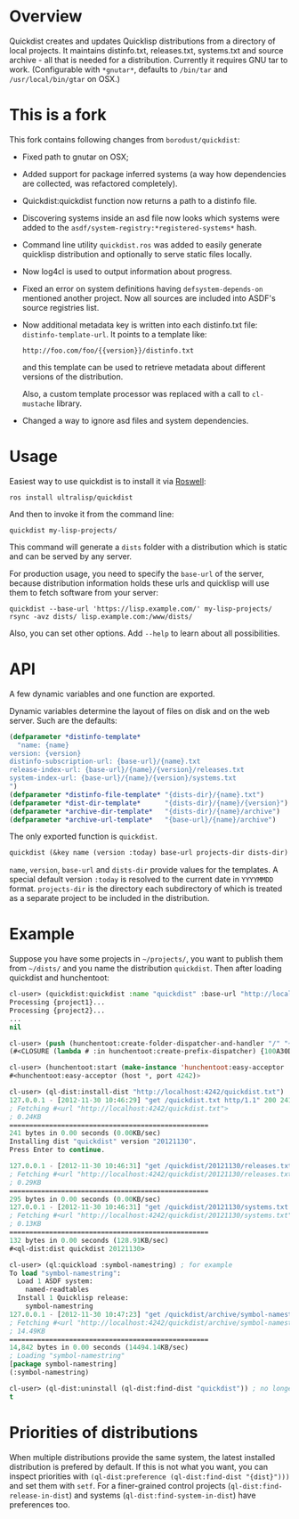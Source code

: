 # Overview

Quickdist creates and updates Quicklisp distributions from a directory of local projects.  It maintains distinfo.txt, releases.txt, systems.txt and source archive - all that is needed for a distribution.  Currently it requires GNU tar to work.  (Configurable with `*gnutar*`, defaults to `/bin/tar` and `/usr/local/bin/gtar` on OSX.)

# This is a fork

This fork contains following changes from `borodust/quickdist`:

* Fixed path to gnutar on OSX;
* Added support for package inferred systems (a way how dependencies are collected, was refactored completely).
* Quickdist:quickdist function now returns a path to a distinfo file.
* Discovering systems inside an asd file now looks which systems were added to the `asdf/system-registry:*registered-systems*` hash.
* Command line utility `quickdist.ros` was added to easily generate quicklisp distribution and optionally to serve static files locally.
* Now log4cl is used to output information about progress.
* Fixed an error on system definitions having `defsystem-depends-on` mentioned another project.
  Now all sources are included into ASDF's source registries list.
* Now additional metadata key is written into each distinfo.txt file: `distinfo-template-url`.
  It points to a template like:
  
      http://foo.com/foo/{{version}}/distinfo.txt
  
  and this template can be used to retrieve metadata about different versions of the distribution.

  Also, a custom template processor was replaced with a call to `cl-mustache` library.
* Changed a way to ignore asd files and system dependencies.

# Usage

Easiest way to use quickdist is to install it via [Roswell](https://github.com/roswell/roswell):

```
ros install ultralisp/quickdist
```

And then to invoke it from the command line:

```
quickdist my-lisp-projects/
```

This command will generate a `dists` folder with a distribution which is static and can be served by any server.

For production usage, you need to specify the `base-url` of the server, because distribution information holds these
urls and quicklisp will use them to fetch software from your server:

```
quickdist --base-url 'https://lisp.example.com/' my-lisp-projects/
rsync -avz dists/ lisp.example.com:/www/dists/
```

Also, you can set other options. Add `--help` to learn about all possibilities.


# API

A few dynamic variables and one function are exported.

Dynamic variables determine the layout of files on disk and on the web server.  Such are the defaults:

```lisp
(defparameter *distinfo-template*
  "name: {name}
version: {version}
distinfo-subscription-url: {base-url}/{name}.txt
release-index-url: {base-url}/{name}/{version}/releases.txt
system-index-url: {base-url}/{name}/{version}/systems.txt
")
(defparameter *distinfo-file-template* "{dists-dir}/{name}.txt")
(defparameter *dist-dir-template*      "{dists-dir}/{name}/{version}")
(defparameter *archive-dir-template*   "{dists-dir}/{name}/archive")
(defparameter *archive-url-template*   "{base-url}/{name}/archive")
```

The only exported function is `quickdist`.

```lisp
quickdist (&key name (version :today) base-url projects-dir dists-dir)
```

`name`, `version`, `base-url` and `dists-dir` provide values for the templates.  A special default version `:today` is resolved to the current date in `YYYYMMDD` format.  `projects-dir` is the directory each subdirectory of which is treated as a separate project to be included in the distribution.

# Example

Suppose you have some projects in `~/projects/`, you want to publish them from `~/dists/` and you name the distribution `quickdist`.  Then after loading quickdist and hunchentoot:

```lisp
cl-user> (quickdist:quickdist :name "quickdist" :base-url "http://localhost:4242/" :projects-dir "~/projects" :dists-dir "~/dists")
Processing {project1}...
Processing {project2}...
...
nil

cl-user> (push (hunchentoot:create-folder-dispatcher-and-handler "/" "~/dists/") hunchentoot:*dispatch-table*)
(#<CLOSURE (lambda # :in hunchentoot:create-prefix-dispatcher) {100A30DEAB}> hunchentoot:dispatch-easy-handlers)

cl-user> (hunchentoot:start (make-instance 'hunchentoot:easy-acceptor :port 4242))
#<hunchentoot:easy-acceptor (host *, port 4242)>

cl-user> (ql-dist:install-dist "http://localhost:4242/quickdist.txt")
127.0.0.1 - [2012-11-30 10:46:29] "get /quickdist.txt http/1.1" 200 241 "-" "quicklisp-client/2012112500 SBCL/1.1.0"
; Fetching #<url "http://localhost:4242/quickdist.txt">
; 0.24KB
==================================================
241 bytes in 0.00 seconds (0.00KB/sec)
Installing dist "quickdist" version "20121130".
Press Enter to continue.

127.0.0.1 - [2012-11-30 10:46:31] "get /quickdist/20121130/releases.txt http/1.1" 200 295 "-" "quicklisp-client/2012112500 SBCL/1.1.0"
; Fetching #<url "http://localhost:4242/quickdist/20121130/releases.txt">
; 0.29KB
==================================================
295 bytes in 0.00 seconds (0.00KB/sec)
127.0.0.1 - [2012-11-30 10:46:31] "get /quickdist/20121130/systems.txt http/1.1" 200 132 "-" "quicklisp-client/2012112500 SBCL/1.1.0"
; Fetching #<url "http://localhost:4242/quickdist/20121130/systems.txt">
; 0.13KB
==================================================
132 bytes in 0.00 seconds (128.91KB/sec)
#<ql-dist:dist quickdist 20121130>

cl-user> (ql:quickload :symbol-namestring) ; for example
To load "symbol-namestring":
  Load 1 ASDF system:
    named-readtables
  Install 1 Quicklisp release:
    symbol-namestring
127.0.0.1 - [2012-11-30 10:47:23] "get /quickdist/archive/symbol-namestring-20120812.tgz http/1.1" 200 14842 "-" "quicklisp-client/2012112500 SBCL/1.1.0"
; Fetching #<url "http://localhost:4242/quickdist/archive/symbol-namestring-20120812.tgz">
; 14.49KB
==================================================
14,842 bytes in 0.00 seconds (14494.14KB/sec)
; Loading "symbol-namestring"
[package symbol-namestring]
(:symbol-namestring)

cl-user> (ql-dist:uninstall (ql-dist:find-dist "quickdist")) ; no longer want this dist
t
```

# Priorities of distributions

When multiple distributions provide the same system, the latest installed distribution is prefered by default.  If this is not what you want, you can inspect priorities with `(ql-dist:preference (ql-dist:find-dist "{dist}")))` and set them with `setf`.  For a finer-grained control projects (`ql-dist:find-release-in-dist`) and systems (`ql-dist:find-system-in-dist`) have preferences too.

